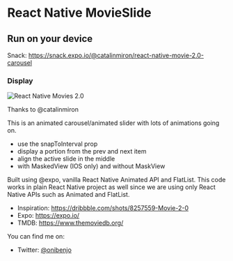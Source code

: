 # React Native MovieSlide

## Run on your device

Snack: <https://snack.expo.io/@catalinmiron/react-native-movie-2.0-carousel>

### Display

![React Native Movies 2.0](assets/motion_once.gif)

Thanks to @catalinmiron

This is an animated carousel/animated slider with lots of animations going on.

- use the snapToInterval prop
- display a portion from the prev and next item
- align the active slide in the middle
- with MaskedView (IOS only) and without MaskView

Built using @expo, vanilla React Native Animated API and FlatList.
This code works in plain React Native project as well since we are using only React Native APIs such as Animated and FlatList.

- Inspiration: https://dribbble.com/shots/8257559-Movie-2-0
- Expo: https://expo.io/
- TMDB: https://www.themoviedb.org/

You can find me on:

- Twitter: [@onibenjo](http://twitter.com/onibenjo)
